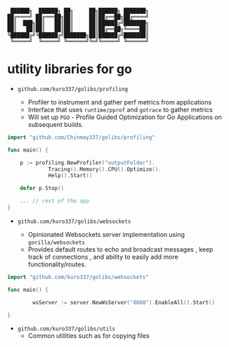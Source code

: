 ```
 ██████╗  ██████╗ ██╗     ██╗██████╗ ███████╗
██╔════╝ ██╔═══██╗██║     ██║██╔══██╗██╔════╝
██║  ███╗██║   ██║██║     ██║██████╔╝███████╗
██║   ██║██║   ██║██║     ██║██╔══██╗╚════██║
╚██████╔╝╚██████╔╝███████╗██║██████╔╝███████║
 ╚═════╝  ╚═════╝ ╚══════╝╚═╝╚═════╝ ╚══════╝
```

# utility libraries for go

- `github.com/kuro337/golibs/profiling`

  - Profiler to instrument and gather perf metrics from applications
  - Interface that uses `runtime/pprof` and `gotrace` to gather metrics
  - Will set up `PGO` - Profile Guided Optimization for Go Applications on subsequent builds.

```go
import "github.com/Chinmay337/golibs/profiling"

func main() {

	p := profiling.NewProfiler("outputFolder").
			 Tracing().Memory().CPU().Optimize().
			 Help().Start()

	defer p.Stop()

	... // rest of the app
}
```

- `github.com/kuro337/golibs/websockets`

  - Opinionated Websockets server implementation using `gorilla/websockets`
  - Provides default routes to echo and broadcast messages , keep track of connections , and ability to easily add more functionality/routes.

```go
import "github.com/kuro337/golibs/websockets"

func main() {

		wsServer := server.NewWsServer("8080").EnableAll().Start()

}
```

- `github.com/kuro337/golibs/utils`
  - Common utilities such as for copying files
